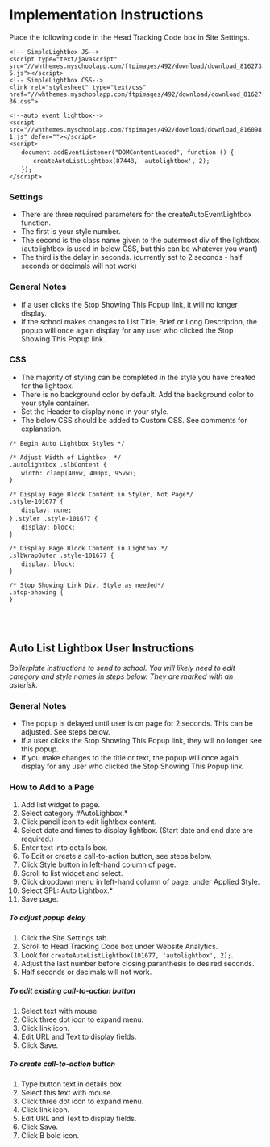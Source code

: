 # Implementation Instructions
Place the following code in the Head Tracking Code box in Site Settings.

`<!-- SimpleLightbox JS-->`<br>
`<script type="text/javascript" src="//whthemes.myschoolapp.com/ftpimages/492/download/download_8162735.js"></script>`<br>
`<!-- SimpleLightbox CSS-->`<br>
`<link rel="stylesheet" type="text/css" href="//whthemes.myschoolapp.com/ftpimages/492/download/download_8162736.css">`<br>

`<!--auto event lightbox-->`<br>
`<script src="//whthemes.myschoolapp.com/ftpimages/492/download/download_8160981.js" defer=""></script>`<br>
`<script>`<br>
    &nbsp;&nbsp;&nbsp;&nbsp;&nbsp;&nbsp;`document.addEventListener("DOMContentLoaded", function () {`<br>
        &nbsp;&nbsp;&nbsp;&nbsp;&nbsp;&nbsp;&nbsp;&nbsp;&nbsp;&nbsp;&nbsp;&nbsp;`createAutoListLightbox(87448, 'autolightbox', 2);`<br>
    &nbsp;&nbsp;&nbsp;&nbsp;&nbsp;&nbsp;`});`<br>
`</script>`

### Settings
- There are three required parameters for the createAutoEventLightbox function.
- The first is your style number.
- The second is the class name given to the outermost div of the lightbox. (autolightbox is used in below CSS, but this can be whatever you want)
- The third is the delay in seconds. (currently set to 2 seconds - half seconds or decimals will not work)

### General Notes
- If a user clicks the Stop Showing This Popup link, it will no longer display.
- If the school makes changes to List Title, Brief or Long Description, the popup will once again display for any user who clicked the Stop Showing This Popup link.

### CSS
- The majority of styling can be completed in the style you have created for the lightbox.
- There is no background color by default. Add the background color to your style container.
- Set the Header to display none in your style.
- The below CSS should be added to Custom CSS. See comments for explanation. 

`/* Begin Auto Lightbox Styles */` 


`/* Adjust Width of Lightbox  */`<br>
`.autolightbox .slbContent {`<br>
&nbsp;&nbsp;&nbsp;&nbsp;&nbsp;&nbsp;`width: clamp(40vw, 400px, 95vw);`<br>
`}`

`/* Display Page Block Content in Styler, Not Page*/`<br>
`.style-101677 {`<br>
&nbsp;&nbsp;&nbsp;&nbsp;&nbsp;&nbsp;`display: none;`<br>
`}`
`.styler .style-101677 {`<br>
&nbsp;&nbsp;&nbsp;&nbsp;&nbsp;&nbsp;`display: block;`<br>
`}`

`/* Display Page Block Content in Lightbox */`<br>
`.slbWrapOuter .style-101677 {`<br>
&nbsp;&nbsp;&nbsp;&nbsp;&nbsp;&nbsp;`display: block;`<br>
`}`

`/* Stop Showing Link Div, Style as needed*/`<br>
`.stop-showing {`<br>
`}`

<br><br>

## Auto List Lightbox User Instructions
*Boilerplate instructions to send to school. You will likely need to edit category and style names in steps below. They are marked with an asterisk.*

### General Notes
- The popup is delayed until user is on page for 2 seconds. This can be adjusted. See steps below.
- If a user clicks the Stop Showing This Popup link, they will no longer see this popup.
- If you make changes to the title or text, the popup will once again display for any user who clicked the Stop Showing This Popup link.
 

### How to Add to a Page
 
1. Add list widget to page.
2. Select category #AutoLighbox.*
3. Click pencil icon to edit lightbox content.
4. Select date and times to display lightbox. (Start date and end date are required.)
5. Enter text into details box.
6. To Edit or create a call-to-action button, see steps below.
7. Click Style button in left-hand column of page.
8. Scroll to list widget and select.
9. Click dropdown menu in left-hand column of page, under Applied Style.
10. Select SPL: Auto Lightbox.*
11. Save page.
 
##### To adjust popup delay
1. Click the Site Settings tab.
2. Scroll to Head Tracking Code box under Website Analytics. 
3. Look for `createAutoListLightbox(101677, 'autolightbox', 2);`.
4. Adjust the last number before closing paranthesis to desired seconds.
5. Half seconds or decimals will not work.

##### To edit existing call-to-action button
1. Select text with mouse.
2. Click three dot icon to expand menu.
3. Click link icon.
4. Edit URL and Text to display fields.
5. Click Save.
 
##### To create call-to-action button
1. Type button text in details box.
2. Select this text with mouse.
3. Click three dot icon to expand menu.
4. Click link icon.
5. Edit URL and Text to display fields.
6. Click Save.
7. Click B bold icon.
 
